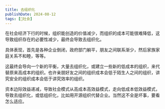 ```yaml
---
title: 去组织化
publishDate: 2024-08-12
tags: [👫社会]
---
```


在社会经济下行的时候，组织能创造的价值减少，而组织的成本可能很难降低，这导致组织存在的必要性减少，最终会导致去组织化。

具体表现，首先是各种企业倒闭，政府部门躺平，朋友之间联系渐少，然后家族家庭关系不和睦，等等。

这最终会导向一个新的平衡，大量去组织化，或建立一些新的低成本的组织，来代替原来高成本的组织。也许亲朋好友之间的组织成本会低于陌生人之间的组织，讲究安全的组织成本会低于讲究效率的组织。

资本边际效益递减，导致社会模式从高成本高效益模式，走向低成本低效益模式，导致去组织化，或低组织化，比如用开源组织代替企业。当然这不全是坏事，要看怎么适应。
